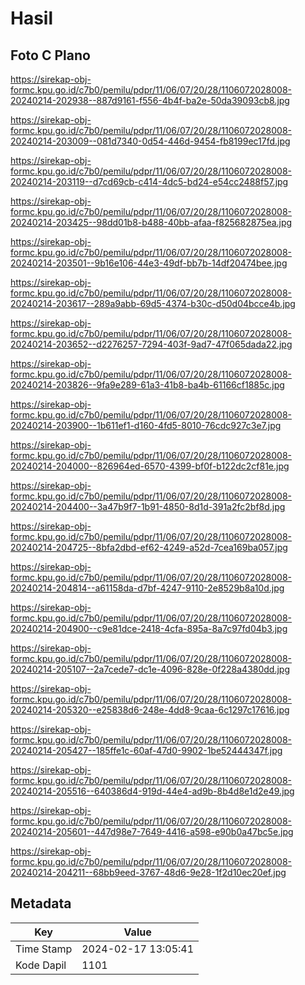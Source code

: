 # Hasil

## Foto C Plano

https://sirekap-obj-formc.kpu.go.id/c7b0/pemilu/pdpr/11/06/07/20/28/1106072028008-20240214-202938--887d9161-f556-4b4f-ba2e-50da39093cb8.jpg

https://sirekap-obj-formc.kpu.go.id/c7b0/pemilu/pdpr/11/06/07/20/28/1106072028008-20240214-203009--081d7340-0d54-446d-9454-fb8199ec17fd.jpg

https://sirekap-obj-formc.kpu.go.id/c7b0/pemilu/pdpr/11/06/07/20/28/1106072028008-20240214-203119--d7cd69cb-c414-4dc5-bd24-e54cc2488f57.jpg

https://sirekap-obj-formc.kpu.go.id/c7b0/pemilu/pdpr/11/06/07/20/28/1106072028008-20240214-203425--98dd01b8-b488-40bb-afaa-f825682875ea.jpg

https://sirekap-obj-formc.kpu.go.id/c7b0/pemilu/pdpr/11/06/07/20/28/1106072028008-20240214-203501--9b16e106-44e3-49df-bb7b-14df20474bee.jpg

https://sirekap-obj-formc.kpu.go.id/c7b0/pemilu/pdpr/11/06/07/20/28/1106072028008-20240214-203617--289a9abb-69d5-4374-b30c-d50d04bcce4b.jpg

https://sirekap-obj-formc.kpu.go.id/c7b0/pemilu/pdpr/11/06/07/20/28/1106072028008-20240214-203652--d2276257-7294-403f-9ad7-47f065dada22.jpg

https://sirekap-obj-formc.kpu.go.id/c7b0/pemilu/pdpr/11/06/07/20/28/1106072028008-20240214-203826--9fa9e289-61a3-41b8-ba4b-61166cf1885c.jpg

https://sirekap-obj-formc.kpu.go.id/c7b0/pemilu/pdpr/11/06/07/20/28/1106072028008-20240214-203900--1b611ef1-d160-4fd5-8010-76cdc927c3e7.jpg

https://sirekap-obj-formc.kpu.go.id/c7b0/pemilu/pdpr/11/06/07/20/28/1106072028008-20240214-204000--826964ed-6570-4399-bf0f-b122dc2cf81e.jpg

https://sirekap-obj-formc.kpu.go.id/c7b0/pemilu/pdpr/11/06/07/20/28/1106072028008-20240214-204400--3a47b9f7-1b91-4850-8d1d-391a2fc2bf8d.jpg

https://sirekap-obj-formc.kpu.go.id/c7b0/pemilu/pdpr/11/06/07/20/28/1106072028008-20240214-204725--8bfa2dbd-ef62-4249-a52d-7cea169ba057.jpg

https://sirekap-obj-formc.kpu.go.id/c7b0/pemilu/pdpr/11/06/07/20/28/1106072028008-20240214-204814--a61158da-d7bf-4247-9110-2e8529b8a10d.jpg

https://sirekap-obj-formc.kpu.go.id/c7b0/pemilu/pdpr/11/06/07/20/28/1106072028008-20240214-204900--c9e81dce-2418-4cfa-895a-8a7c97fd04b3.jpg

https://sirekap-obj-formc.kpu.go.id/c7b0/pemilu/pdpr/11/06/07/20/28/1106072028008-20240214-205107--2a7cede7-dc1e-4096-828e-0f228a4380dd.jpg

https://sirekap-obj-formc.kpu.go.id/c7b0/pemilu/pdpr/11/06/07/20/28/1106072028008-20240214-205320--e25838d6-248e-4dd8-9caa-6c1297c17616.jpg

https://sirekap-obj-formc.kpu.go.id/c7b0/pemilu/pdpr/11/06/07/20/28/1106072028008-20240214-205427--185ffe1c-60af-47d0-9902-1be52444347f.jpg

https://sirekap-obj-formc.kpu.go.id/c7b0/pemilu/pdpr/11/06/07/20/28/1106072028008-20240214-205516--640386d4-919d-44e4-ad9b-8b4d8e1d2e49.jpg

https://sirekap-obj-formc.kpu.go.id/c7b0/pemilu/pdpr/11/06/07/20/28/1106072028008-20240214-205601--447d98e7-7649-4416-a598-e90b0a47bc5e.jpg

https://sirekap-obj-formc.kpu.go.id/c7b0/pemilu/pdpr/11/06/07/20/28/1106072028008-20240214-204211--68bb9eed-3767-48d6-9e28-1f2d10ec20ef.jpg


## Metadata

| Key        | Value               |
| ---------- | ------------------- |
| Time Stamp | 2024-02-17 13:05:41 |
| Kode Dapil | 1101                |



